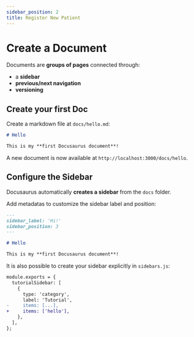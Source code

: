 ```yaml
---
sidebar_position: 2
title: Register New Patient
---
```


# Create a Document

Documents are **groups of pages** connected through:

- a **sidebar**
- **previous/next navigation**
- **versioning**

## Create your first Doc

Create a markdown file at `docs/hello.md`:

```md title="docs/hello.md"
# Hello

This is my **first Docusaurus document**!
```

A new document is now available at `http://localhost:3000/docs/hello`.

## Configure the Sidebar

Docusaurus automatically **creates a sidebar** from the `docs` folder.

Add metadatas to customize the sidebar label and position:

```md title="docs/hello.md" {1-4}
---
sidebar_label: 'Hi!'
sidebar_position: 3
---

# Hello

This is my **first Docusaurus document**!
```

It is also possible to create your sidebar explicitly in `sidebars.js`:

```diff title="sidebars.js"
module.exports = {
  tutorialSidebar: [
    {
      type: 'category',
      label: 'Tutorial',
-     items: [...],
+     items: ['hello'],
    },
  ],
};
```
